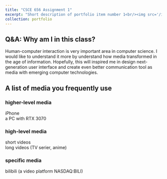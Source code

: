 ```yaml
---
title: "CSCE 656 Assignment 1"
excerpt: "Short description of portfolio item number 1<br/><img src='/images/500x300.png'>"
collection: portfolio
---
```


## Q&A: Why am I in this class?

Human-computer interaction is very important area in computer science. I would like to understand it more by understand how media transformed in the age of information. Hopefully, this will inspired me in design next-generation user interface and create even better communication tool as media with emerging computer technologies.

## A list of media you frequently use

### higher-level media
iPhone <br>
a PC with RTX 3070
### high-level media
short videos <br>
long videos (TV serier, anime)
### specific media
bilibili (a video platform NASDAQ:BILI)<br>
